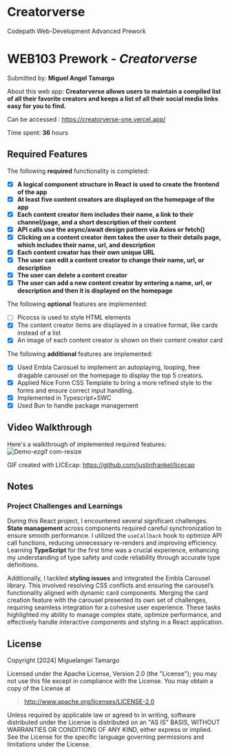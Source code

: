 # Creatorverse
Codepath Web-Development Advanced Prework


# WEB103 Prework - *Creatorverse*

Submitted by: **Miguel Angel Tamargo**

About this web app: **Creatorverse allows users to maintain a compiled list of all their favorite creators and keeps a list of all their social media links easy for you to find.**

Can be accessed : https://creatorverse-one.vercel.app/

Time spent: **36** hours

## Required Features

The following **required** functionality is completed:

- [X] **A logical component structure in React is used to create the frontend of the app**
- [X] **At least five content creators are displayed on the homepage of the app**
- [X] **Each content creator item includes their name, a link to their channel/page, and a short description of their content**
- [X] **API calls use the async/await design pattern via Axios or fetch()**
- [X] **Clicking on a content creator item takes the user to their details page, which includes their name, url, and description**
- [X] **Each content creator has their own unique URL**
- [X] **The user can edit a content creator to change their name, url, or description**
- [X] **The user can delete a content creator**
- [X] **The user can add a new content creator by entering a name, url, or description and then it is displayed on the homepage**

The following **optional** features are implemented:

- [ ] Picocss is used to style HTML elements
- [X] The content creator items are displayed in a creative format, like cards instead of a list
- [X] An image of each content creator is shown on their content creator card

The following **additional** features are implemented:

* [X] Used Embla Carosuel to implement an autoplaying, looping, free dragable carousel on the homepage to display the top 5 creators.
* [X] Applied Nice Form CSS Template to bring a more refined style to the forms and ensure correct input handling.
* [X] Implemented in Typescript+SWC
* [X] Used Bun to handle package management

## Video Walkthrough

Here's a walkthrough of implemented required features:
<gif src='https://imgur.com/a/bshoxNH' title='Video Walkthrough' width='' alt='Video Walkthrough' />
![Demo-ezgif com-resize](https://github.com/user-attachments/assets/293fb1a6-49cb-42ec-be1b-f4f5a6172e9a)

<!-- Replace this with whatever GIF tool you used! -->
GIF created with LICEcap:
https://github.com/justinfrankel/licecap
<!-- Recommended tools:
[Kap](https://getkap.co/) for macOS
[ScreenToGif](https://www.screentogif.com/) for Windows
[peek](https://github.com/phw/peek) for Linux. -->

## Notes

### Project Challenges and Learnings

During this React project, I encountered several significant challenges. **State management** across components required careful synchronization to ensure smooth performance. I utilized the `useCallback` hook to optimize API call functions, reducing unnecessary re-renders and improving efficiency. Learning **TypeScript** for the first time was a crucial experience, enhancing my understanding of type safety and code reliability through accurate type definitions.

Additionally, I tackled **styling issues** and integrated the Embla Carousel library. This involved resolving CSS conflicts and ensuring the carousel’s functionality aligned with dynamic card components. Merging the card creation feature with the carousel presented its own set of challenges, requiring seamless integration for a cohesive user experience. These tasks highlighted my ability to manage complex state, optimize performance, and effectively handle interactive components and styling in a React application.

## License

Copyright [2024] Miguelangel Tamargo

Licensed under the Apache License, Version 2.0 (the "License"); you may not use this file except in compliance with the License. You may obtain a copy of the License at

> http://www.apache.org/licenses/LICENSE-2.0

Unless required by applicable law or agreed to in writing, software distributed under the License is distributed on an "AS IS" BASIS, WITHOUT WARRANTIES OR CONDITIONS OF ANY KIND, either express or implied. See the License for the specific language governing permissions and limitations under the License.
